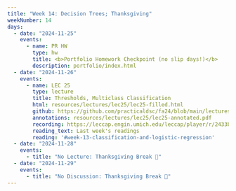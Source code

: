```yaml
---
title: "Week 14: Decision Trees; Thanksgiving"
weekNumber: 14
days:
  - date: "2024-11-25"
    events:
      - name: PR HW
        type: hw
        title: <b>Portfolio Homework Checkpoint (no slip days!)</b>
        description: portfolio/index.html
  - date: "2024-11-26"
    events:
      - name: LEC 25
        type: lecture
        title: Thresholds, Multiclass Classification
        html: resources/lectures/lec25/lec25-filled.html
        github: https://github.com/practicaldsc/fa24/blob/main/lectures/lec25/
        annotations: resources/lectures/lec25/lec25-annotated.pdf
        recording: https://leccap.engin.umich.edu/leccap/player/r/2433bN
        reading_text: Last week's readings
        reading: '#week-13-classification-and-logistic-regression'
  - date: "2024-11-28"
    events:
      - title: "No Lecture: Thanksgiving Break 🦃"
  - date: "2024-11-29"
    events:
      - title: "No Discussion: Thanksgiving Break 🦃"
---
```

